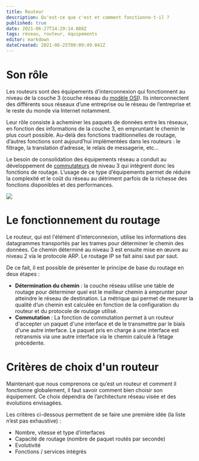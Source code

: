 ```yaml
---
title: Routeur
description: Qu'est-ce que c'est et comment fonctionne-t-il ?
published: true
date: 2021-06-27T14:29:14.888Z
tags: réseau, routeur, équipements
editor: markdown
dateCreated: 2021-06-25T09:09:49.041Z
---
```


# Son rôle

Les routeurs sont des équipements d'interconnexion qui fonctionnent au niveau de la couche 3 (couche réseau du [modèle OSI](https://wiki-tech.io/R%C3%A9seau/Protocoles/OSI)). Ils interconnectent des différents sous réseaux d’une entreprise ou le réseau de l’entreprise et le reste du monde via Internet notamment.

Leur rôle consiste à acheminer les paquets de données entre les réseaux, en fonction des informations de la couche 3, en empruntant le chemin le plus court possible. Au-delà des fonctions traditionnelles de routage, d’autres fonctions sont aujourd’hui implémentées dans les routeurs : le filtrage, la translation d’adresse, le relais de messagerie, etc… 

Le besoin de consolidation des équipements réseau a conduit au développement de [commutateurs](https://wiki-tech.io/R%C3%A9seau/Equipements/Switch) de niveau 3 qui intègrent donc les fonctions de routage. L’usage de ce type d’équipements permet de réduire la complexité et le coût du réseau au détriment parfois de la richesse des fonctions disponibles et des performances.

![](/images/routeur.png)



# Le fonctionnement du routage

Le routeur, qui est l'élément d'interconnexion, utilise les informations des datagrammes transportés par les trames pour déterminer le chemin des données. Ce chemin déterminé au niveau 3 est ensuite mise en œuvre au niveau 2 via le protocole ARP. Le routage IP se fait ainsi saut par saut. 

De ce fait, il est possible de présenter le principe de base du routage en deux étapes :

-   **Détermination du chemin** : la couche réseau utilise une table de routage pour déterminer quel est le meilleur chemin à emprunter pour atteindre le réseau de destination. La métrique qui permet de mesurer la qualité d’un chemin est calculée en fonction de la configuration du routeur et du protocole de routage utilisé.
-   **Commutation** : La fonction de commutation permet à un routeur d'accepter un paquet d'une interface et de le transmettre par le biais d'une autre interface. Le paquet pris en charge à une interface est retransmis via une autre interface via le chemin calculé à l’étage précédente.

# Critères de choix d'un routeur

Maintenant que nous comprenons ce qu’est un routeur et comment il fonctionne globalement, il faut savoir comment bien choisir son équipement. Ce choix dépendra de l’architecture réseau visée et des évolutions envisagées.

Les critères ci-dessous permettent de se faire une première idée (la liste n’est pas exhaustive) :

-   Nombre, vitesse et type d’interfaces
-   Capacité de routage (nombre de paquet routés par seconde)
-   Evolutivité
-   Fonctions / services intégrés